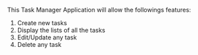 This Task Manager Application will allow the followings features:

1. Create new tasks
2. Display the lists of all the tasks
3. Edit/Update any task
4. Delete any task
